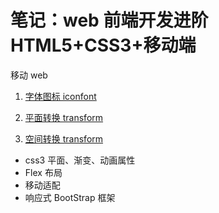 # 笔记：web 前端开发进阶 HTML5+CSS3+移动端

移动 web

1. [字体图标 iconfont](blog/front-end-combat/iconfont.md)

2. [平面转换 transform](blog/front-end-combat/transform.md)

3. [空间转换 transform](blog/front-end-combat/transform-3d.md)

- css3 平面、渐变、动画属性
- Flex 布局
- 移动适配
- 响应式 BootStrap 框架
